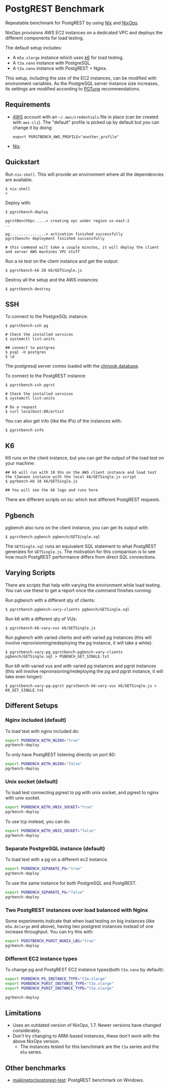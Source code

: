# PostgREST Benchmark

Repeatable benchmark for PostgREST by using [Nix](https://nixos.org/) and [NixOps](https://github.com/NixOS/nixops).

NixOps provisions AWS EC2 instances on a dedicated VPC and deploys the different components for load testing.

The default setup includes:

- A `m5a.xlarge` instance which uses [k6](https://k6.io/) for load testing.
- A `t3a.nano` instance with PostgreSQL.
- A `t3a.nano` instance with PostgREST + Nginx.

This setup, including the size of the EC2 instances, can be modified with environment variables. As the PostgreSQL server instance size increases, its settings are modified according to [PGTune](https://pgtune.leopard.in.ua/) recommendations.

## Requirements

- [AWS](https://aws.amazon.com) account with an `~/.aws/credentials` file in place (can be created with `aws-cli`). The "default" profile is picked up by default but you can change it by doing:
  ```
  export PGRSTBENCH_AWS_PROFILE="another_profile"
  ```

- [Nix](https://nixos.org/).

## Quickstart

Run `nix-shell`. This will provide an environment where all the dependencies are available.

```
$ nix-shell
>
```

Deploy with:

```
$ pgrstbench-deploy

pgrstBenchVpc.....> creating vpc under region us-east-2
..

pg................> activation finished successfully
pgrstbench> deployment finished successfully

# this command will take a couple minutes, it will deploy the client and server AWS machines VPC stuff
```

Run a `k6` test on the client instance and get the output:

```
$ pgrstbench-k6 20 k6/GETSingle.js
```

Destroy all the setup and the AWS instances:

```
$ pgrstbench-destroy
```

## SSH

To connect to the PostgreSQL instance:

```
$ pgrstbench-ssh pg

# Check the installed services
$ systemctl list-units

## connect to postgres
$ psql -U postgres
$ \d
```

The postgresql server comes loaded with the [chinook database](https://github.com/xivSolutions/ChinookDb_Pg_Modified).

To connect to the PostgREST instance:

```
$ pgrstbench-ssh pgrst

# Check the installed services
$ systemctl list-units

# Do a request
$ curl localhost:80/artist
```

You can also get info (like the IPs) of the instances with:

```
$ pgrstbench-info
```

## K6

K6 runs on the client instance, but you can get the output of the load test on your machine:

```
## k6 will run with 10 VUs on the AWS client instance and load test the t3anano instance with the local k6/GETSingle.js script
$ pgrbench-k6 10 k6/GETSingle.js

## You will see the k6 logo and runs here
```

There are different scripts on `k6/` which test different PostgREST requests.

## Pgbench

pgbench also runs on the client instance, you can get its output with:

```
$ pgrstbench-pgbench pgbench/GETSingle.sql
```

The `GETSingle.sql` runs an equivalent SQL statement to what PostgREST generates for `GETSingle.js`. The motivation for this comparison is to see how much PostgREST performance differs from direct SQL connections.

## Varying Scripts

There are scripts that help with varying the environment while load testing. You can use these to get a report once the command finishes running:

Run pgbench with a different qty of clients:

```
$ pgrstbench-pgbench-vary-clients pgbench/GETSingle.sql
```

Run k6 with a different qty of VUs:

```
$ pgrstbench-k6-vary-vus k6/GETSingle.js
```

Run pgbench with varied clients and with varied pg instances (this will involve reprovisioning/redeploying the pg instance, it will take a while):

```
$ pgrstbench-vary-pg pgrstbench-pgbench-vary-clients pgbench/GETSingle.sql > PGBENCH_GET_SINGLE.txt
```

Run k6 with varied vus and with varied pg instances and pgrst instances (this will involve reprovisioning/redeploying the pg and pgrst instance, it will take even longer):

```
$ pgrstbench-vary-pg-pgrst pgrstbench-k6-vary-vus k6/GETSingle.js > K6_GET_SINGLE.txt
```

## Different Setups

### Nginx included (default)

To load test with nginx included do:

```bash
export PGRBENCH_WITH_NGINX="true"
pgrbench-deploy
```

To only have PostgREST listening directly on port 80:

```bash
export PGRBENCH_WITH_NGINX="false"
pgrbench-deploy
```

### Unix socket (default)

To load test connecting pgrest to pg with unix socket, and pgrest to nginx with unix socket.

```bash
export PGRBENCH_WITH_UNIX_SOCKET="true"
pgrbench-deploy
```

To use tcp instead, you can do:

```bash
export PGRBENCH_WITH_UNIX_SOCKET="false"
pgrbench-deploy
```

### Separate PostgreSQL instance (default)

To load test with a pg on a different ec2 instance.

```bash
export PGRBENCH_SEPARATE_PG="true"
pgrbench-deploy
```

To use the same instance for both PostgreSQL and PostgREST.

```bash
export PGRBENCH_SEPARATE_PG="false"
pgrbench-deploy
```

### Two PostgREST instances over load balanced with Nginx

Some experiments indicate that when load testing on big instances (like `m5a.8xlarge` and above), having two postgrest instances instead of one increase throughput. You can try this with:

```bash
export PGRSTBENCH_PGRST_NGNIX_LBS="true"
pgrbench-deploy
```

### Different EC2 instance types

To change pg and PostgREST EC2 instance types(both `t3a.nano` by default):

```bash
export PGRBENCH_PG_INSTANCE_TYPE="t3a.xlarge"
export PGRBENCH_PGRST_INSTANCE_TYPE="t3a.xlarge"
export PGRBENCH_PGRST_INSTANCE_TYPE="t3a.xlarge"

pgrbench-deploy
```

## Limitations

- Uses an outdated version of NixOps, 1.7. Newer versions have changed considerably.
- Don't try changing to ARM-based instances, these don't work with the above NixOps version.
  + The instances tested for this benchmark are the `t3a` series and the `m5a` series.

## Other benchmarks

+ [majkinetor/postgrest-test](https://github.com/majkinetor/postgrest-test): PostgREST benchmark on Windows.
